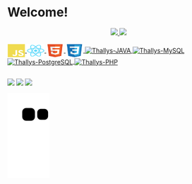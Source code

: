 ### <h1> Welcome!
<div align="center">
  <a href="https://github.com/thallyshl">
  <img height="180em" src="https://github-readme-stats.vercel.app/api?username=thallyshl&show_icons=true&theme=vision-friendly-dark&include_all_commits=true&count_private=true"/>
  <img height="180em" src="https://github-readme-stats.vercel.app/api/top-langs/?username=thallyshl&layout=compact&langs_count=7&theme=vision-friendly-dark"/>
</div>
<div style="display: inline_block"><br >
  <img align="center" alt="Thallys-Js" height="30" width="40" src="https://raw.githubusercontent.com/devicons/devicon/master/icons/javascript/javascript-plain.svg">
  <img align="center" alt="Thallys-React" height="30" width="40" src="https://raw.githubusercontent.com/devicons/devicon/master/icons/react/react-original.svg">
  <img align="center" alt="Thallys-HTML" height="30" width="40" src="https://raw.githubusercontent.com/devicons/devicon/master/icons/html5/html5-original.svg">
  <img align="center" alt="Thallys-CSS" height="30" width="40" src="https://raw.githubusercontent.com/devicons/devicon/master/icons/css3/css3-original.svg">
  <img align="center" alt="Thallys-JAVA" height="30" width="40" src="https://cdn.jsdelivr.net/gh/devicons/devicon/icons/java/java-original-wordmark.svg">
  <img align="center" alt="Thallys-MySQL" height="30" width="40" src="https://cdn.jsdelivr.net/gh/devicons/devicon/icons/mysql/mysql-original-wordmark.svg">
  <img align="center" alt="Thallys-PostgreSQL" height="30" width="40" src="https://cdn.jsdelivr.net/gh/devicons/devicon/icons/postgresql/postgresql-original-wordmark.svg">
  <img align="center" alt="Thallys-PHP" height="30" width="40" src="https://cdn.jsdelivr.net/gh/devicons/devicon/icons/php/php-plain.svg">  
  <!-- <img align="right" alt="Thallys-pic" height="150" style="border-radius:50px;" src=""> -->
</div>
  
 ##
  
<div> 
  <a href="https://instagram.com/thallys_hl" target="_blank"><img src="https://img.shields.io/badge/-Instagram-%23E4405F?style=for-the-badge&logo=instagram&logoColor=black" target="_blank"></a> 
  <a href = "mailto:thallys10@gmail.com"><img src="https://img.shields.io/badge/-Gmail-%23333?style=for-the-badge&logo=gmail&logoColor=black" target="_blank"></a>
  <a href="https://www.linkedin.com/in/thallys-henrique-lima-da-silva-311642182/" target="_blank"><img src="https://img.shields.io/badge/-LinkedIn-%230077B5?style=for-the-badge&logo=linkedin&logoColor=black" target="_blank"></a> 
 
  ![Snake animation](https://github.com/rafaballerini/rafaballerini/blob/output/github-contribution-grid-snake.svg)
 
</div>
<!--
**thallyshl/thallyshl** is a ✨ _special_ ✨ repository because its `README.md` (this file) appears on your GitHub profile.

Here are some ideas to get you started:

- 🔭 I’m currently working on ...
- 🌱 I’m currently learning ...
- 👯 I’m looking to collaborate on ...
- 🤔 I’m looking for help with ...
- 💬 Ask me about ...
- 📫 How to reach me: ...
- 😄 Pronouns: ...
- ⚡ Fun fact: ...
-->

